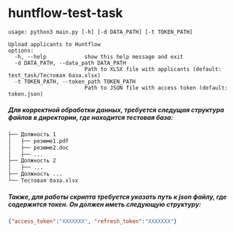 # huntflow-test-task

```
usage: python3 main.py [-h] [-d DATA_PATH] [-t TOKEN_PATH]

Upload applicants to Huntflow
options:
  -h, --help            show this help message and exit
  -d DATA_PATH, --data_path DATA_PATH
                        Path to XLSX file with applicants (default: test_task/Тестовая база.xlsx)
  -t TOKEN_PATH, --token_path TOKEN_PATH
                        Path to JSON file with access token (default: token.json)
```

##### Для корректной обработки данных, требуется следущая структура файлов в директории, где находится тестовая база:
```bash
├── Должность 1
│   ├── резюме1.pdf
│   ├── резюме2.doc
│   ├── ...
├── Должность 2
│   ├── ...
├── Должность ...
└── Тестовая база.xlsx
```
##### Также, для работы скрипта требуется указать путь к json файлу, где содержится токен. Он должен иметь следующую структуру:
```json
{"access_token":"XXXXXXX", "refresh_token":"XXXXXXX"}
```
